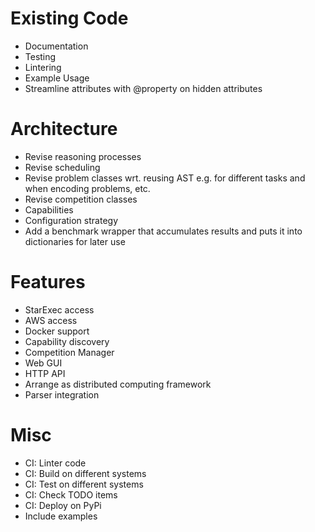 # Existing Code
* Documentation
* Testing
* Lintering
* Example Usage
* Streamline attributes with @property on hidden attributes

# Architecture
* Revise reasoning processes
* Revise scheduling
* Revise problem classes wrt. reusing AST e.g. for different tasks and when encoding problems, etc.
* Revise competition classes
* Capabilities
* Configuration strategy
* Add a benchmark wrapper that accumulates results and puts it into dictionaries for later use

# Features
* StarExec access
* AWS access
* Docker support
* Capability discovery
* Competition Manager
* Web GUI
* HTTP API
* Arrange as distributed computing framework
* Parser integration

# Misc
* CI: Linter code
* CI: Build on different systems
* CI: Test on different systems
* CI: Check TODO items
* CI: Deploy on PyPi
* Include examples
